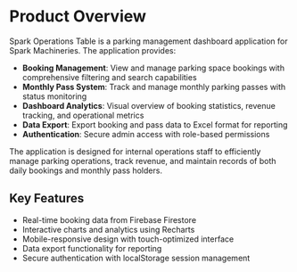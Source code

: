 # Product Overview

Spark Operations Table is a parking management dashboard application for Spark Machineries. The application provides:

- **Booking Management**: View and manage parking space bookings with comprehensive filtering and search capabilities
- **Monthly Pass System**: Track and manage monthly parking passes with status monitoring
- **Dashboard Analytics**: Visual overview of booking statistics, revenue tracking, and operational metrics
- **Data Export**: Export booking and pass data to Excel format for reporting
- **Authentication**: Secure admin access with role-based permissions

The application is designed for internal operations staff to efficiently manage parking operations, track revenue, and maintain records of both daily bookings and monthly pass holders.

## Key Features

- Real-time booking data from Firebase Firestore
- Interactive charts and analytics using Recharts
- Mobile-responsive design with touch-optimized interface
- Data export functionality for reporting
- Secure authentication with localStorage session management
